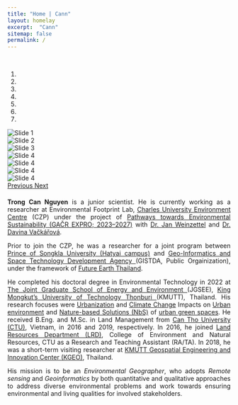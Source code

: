 ```yaml
---
title: "Home | Cann"
layout: homelay
excerpt:  "Cann"
sitemap: false
permalink: /
---
```


<br>

<div class="container-fluid">

<div markdown="0" id="myCarousel" class="carousel slide" data-ride="carousel" data-interval="2500" data-pause="hover">
<!-- Menu -->
<ol class="carousel-indicators">
<li data-target="#myCarousel" data-slide-to="0" class="active"></li>
<li data-target="#myCarousel" data-slide-to="1"></li>
<li data-target="#myCarousel" data-slide-to="2"></li>
<li data-target="#myCarousel" data-slide-to="3"></li>
<li data-target="#myCarousel" data-slide-to="4"></li>
<li data-target="#myCarousel" data-slide-to="5"></li>
<li data-target="#myCarousel" data-slide-to="6"></li>
</ol>
<!-- Items -->
<div class="carousel-inner" role="listbox" markdown="0">
<div class="item active">
<img class="first-slide" src="{{ site.url }}{{ site.baseurl }}/images/slider_carousel/slider_01.jpg" class="img-responsive"  alt="Slide 1"/>
</div>
<div class="item">
<img class="second-slide" src="{{ site.url }}{{ site.baseurl }}/images/slider_carousel/slider_02.jpg" class="img-responsive" alt="Slide 2" />
</div>
<div class="item">
<img class="third-slide" src="{{ site.url }}{{ site.baseurl }}/images/slider_carousel/slider_03.jpg" class="img-responsive" alt="Slide 3" />
</div>
<div class="item">
<img class="fourth-slide" src="{{ site.url }}{{ site.baseurl }}/images/slider_carousel/slider_04.jpg" class="img-responsive" alt="Slide 4" />
</div>
<div class="item">
<img class="fourth-slide" src="{{ site.url }}{{ site.baseurl }}/images/slider_carousel/slider_06.jpg" class="img-responsive" alt="Slide 4" />
</div>
<div class="item">
<img class="fourth-slide" src="{{ site.url }}{{ site.baseurl }}/images/slider_carousel/slider_07.jpg" class="img-responsive" alt="Slide 4" />
</div>
<div class="item">
<img class="fourth-slide" src="{{ site.url }}{{ site.baseurl }}/images/slider_carousel/slider_08.jpg" class="img-responsive" alt="Slide 4" />
</div>

</div>
<a class="left carousel-control" href="#myCarousel" role="button" data-slide="prev">
<span class="glyphicon glyphicon-chevron-left" aria-hidden="true"></span>
<span class="sr-only">Previous</span>
</a>
<a class="right carousel-control" href="#myCarousel" role="button" data-slide="next">
<span class="glyphicon glyphicon-chevron-right" aria-hidden="true"></span>
<span class="sr-only">Next</span>
</a>
</div>
</div>

<div id="homeid" class="col-sm-12">
<div style="text-align:justify" markdown="1">

<p style="font-size: 20px; text-align: justify"> 

<b>Trong Can Nguyen</b> is a junior scientist. He is currently working as a researcher at Environmental Footprint Lab, <a href="https://czp.cuni.cz/en/">Charles University Environment Centre</a> (CZP) under the project of <a href="https://czp.cuni.cz/en/projects/pathways-towards-environmental-sustainability-gacr-expro-2023-2027">Pathways towards Environmental Sustainability (GAČR EXPRO; 2023–2027)</a> with <a href="https://czp.cuni.cz/en/about-us/staff/jan-weinzettel">Dr. Jan Weinzettel</a> and <a href="https://czp.cuni.cz/en/about-us/staff/davina-vackarova">Dr. Davina Vačkářová</a>.<br>

Prior to join the CZP, he was a researcher for a joint program between <a href="https://en.psu.ac.th/">Prince of Songkla University (Hatyai campus)</a> and <a href="https://www.gistda.or.th/home.php?lang=EN">Geo-Informatics and Space Technology Development Agency </a>(GISTDA, Public Orgainization), under the framework of <a href="https://www.futureearththailand.org/frontpage">Future Earth Thailand</a>. <br>

He completed his doctoral degree in Environmental Technology in 2022 at <a href="https://www.jgsee.kmutt.ac.th/v3/">The Joint Graduate School of Energy and Environment </a>(JGSEE), <a href="https://www.kmutt.ac.th/en/">King Mongkut’s University of Technology Thonburi </a>(KMUTT), Thailand. His research focuses were <u>Urbanization</u> and <u>Climate Change</u> Impacts on <u>Urban environment</u> and <u>Nature-based Solutions (NbS)</u> of <u>urban green spaces</u>. He received B.Eng. and M.Sc. in Land Management from <a href="https://en.ctu.edu.vn/">Can Tho University (CTU)</a>, Vietnam, in 2016 and 2019, respectively. In 2016, he joined <a href="https://lrd.ctu.edu.vn/en/">Land Resources Department (LRD)</a>, College of Environment and Natural Resources, CTU as a Research and Teaching Assistant (RA/TA). In 2018, he was a short-term visiting researcher at <a href="http://kgeo.org/kgeo/">KMUTT Geospatial Engineering and Innovation Center (KGEO)</a>, Thailand. <br>

His mission is to be an <i>Environmental Geographer</i>, who adopts <i>Remote sensing</i> and <i>Geoinformatics</i> by both quantitative and qualitative approaches to address diverse environmental problems and work towards ensuring environmental and living qualities for involved stakeholders.

</p>

<br>
<br>

</div>
</div>
